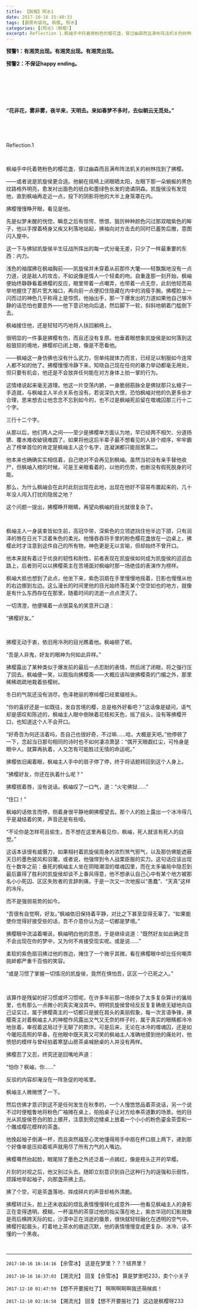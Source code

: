 ```yaml
---
title: 【枫樱】照水1
date: 2017-10-16 15:40:33
tags: [霹雳布袋戏, 枫樱, 照水]
categories: [《照水》（枫樱）]
excerpt: Reflection 1.枫岫手中托着艳粉色的樱花盏，穿过幽森而且满布阵法机关的树林找到了拂樱。
---
```


<p dir="ltr"  ><b>预警1：有湘灵出现。有湘灵出现。有湘灵出现。</b></p> 
<p dir="ltr"  ><b>预警2：不保证happy ending。</b></p> 
<p dir="ltr"  >&nbsp;</p> 
<p dir="ltr"  >&nbsp;</p> 
<p dir="ltr"  >&nbsp;</p> 
<p dir="ltr"  ><b>“花非花，雾非雾，夜半来，天明去。来如春梦不多时，去似朝云无觅处。”</b></p> 
<p dir="ltr"  >&nbsp;</p> 
<p dir="ltr"  >&nbsp;</p> 
<p dir="ltr"  >Reflection.1</p> 
<p dir="ltr"  >&nbsp;</p> 
<p dir="ltr"  >枫岫手中托着艳粉色的樱花盏，穿过幽森而且满布阵法机关的树林找到了拂樱。</p> 
<p dir="ltr"  >——或者说是凯旋侯更合适。他躺在摇椅上闭眼晒太阳，左眼下那一朵蜿蜒的黑色纹路格外明亮，愈发衬出面色的纸白和墨绿色长发的诡谲阴森。凯旋侯没有发现他，直到枫岫再走近一点，投下的阴影将他的大半上身笼罩在内。</p> 
<p dir="ltr"  >拂樱慢慢睁开眼，看见是他。</p> 
<p dir="ltr"  >先是似梦未醒的恍惚，瞬息之后有惊愕、愤恨、狠厉种种颜色闪过那双暗紫色的眸子，他以手撑着椅身又疾又利落地站起，拂袖向对方击去的同时已蓄势后撤，意图闪入屋中。</p> 
<p dir="ltr"  >这一下与佛狱凯旋侯半生征战所挥出的每一式分毫无差，只少了一样最重要的东西：内力。</p> 
<p dir="ltr"  >浅色的袖摆拂在枫岫胸前——凯旋侯并未穿着从前那件大氅——轻飘飘地没有一点力道，说是敌人的攻击，不如说像是情人一个轻柔的吻。自重逢那一刻开始，枫岫便始终静静看着拂樱的反应，眼里带着一点嘲弄，也带着一点无奈，此刻他轻而易举地握住了那片宽大袖口，再向前一点便扣住隐藏在内中的消瘦手腕。拂樱脸上一闪而过的神色几乎称得上是惊慌，他抽出手，那一下爆发出的力道如果他自己够冷静的话恐怕也要意外——他下意识地向后退，然后脚下一软，斜斜地朝着门槛倒下去。</p> 
<p dir="ltr"  >枫岫接住他，还是轻轻巧巧地将人扶回躺椅上。</p> 
<p dir="ltr"  >很明显的一件事是拂樱有伤，而且还没有复原。他垂着眼想象凯旋侯是如何落到这般狼狈的境地，拂樱却已闭上眼，像是不愿看他。</p> 
<p dir="ltr"  >——枫岫这一身仿佛也没有什么武力，但单纯就体力而言，已经足以制服如今连常人都不如的他了。拂樱慢慢冷静下来，知晓自己现在任何的暴力举动都毫无用处，但只要有机会，他还是不会放弃任何能在对方身体上拍一掌的行为。</p> 
<p dir="ltr"  >这情绪说起来毫无道理。他这一片空荡内腑，一身脆弱筋脉全是佛狱那只幺蛾子一手造就，与枫岫主人半点关系也没有。若说深仇大恨，恐怕枫岫对他的仇更多些才合理，思来想去让他念念不忘到如今的，也不过是枫岫死前留在噬魂囚那三行十二个字。</p> 
<p dir="ltr"  >三行十二个字。</p> 
<p dir="ltr"  >从那以后，他们两人之间——至少是拂樱单方面认为地，早已经两不相欠、分道扬镳、覆水难收破镜难圆了。如果将他这后半辈子最不想看见的人排个顺序，牢牢霸占了榜单首位的肯定是枫岫主人这个名字，连凝渊都只能屈居第二。</p> 
<p dir="ltr"  >他本来也确确实实相信着，自己绝对不会再见到枫岫。虽然当初没有亲手替他收尸，但枫岫入棺的时候，可是王亲眼看着的，以他的伤势，也断没有假死脱身的可能。</p> 
<p dir="ltr"  >那么，为什么枫岫会在此时此刻出现在此地，出现在他好不容易布置起来的，几十年没人闯入打扰的隐居之地？</p> 
<p dir="ltr"  >这个问题一提出，拂樱睁开眼睛，再望向枫岫的目光就很复杂了。</p> 
<p dir="ltr"  >&nbsp;</p> 
<p dir="ltr"  >枫岫主人一身装束皆如生前，高冠华带，深紫色的立领遮挡住他半边下颌，只有润泽的唇在日光下泛着朱色的柔光。他慢吞吞将手里的粉色樱花盏放在一边桌上，拂樱此时才注意到这件自己的所有物，神色更是无以言喻，但却始终不曾开口。</p> 
<p dir="ltr"  >他本来就有着过于优良的韧性和耐性，前者表现在凯旋侯如何成为凯旋侯的迢迢血路上，后者则可以以拂樱斋主在苦境面对枫岫时那一场绝佳的表演作为榜样。</p> 
<p dir="ltr"  >枫岫大抵也想到了此点，他坐下来，紫色羽扇在手里慢慢地摇着，日影也慢慢从他的右边挪到左边。这么漫长的时间里他的目光始终落在某个空空如也的地方，就像是有什么东西存在在那里，随着时间的流逝一点点湮灭了。</p> 
<p dir="ltr"  >一切清澄，他便噙着一点很莫名的笑意开口道：</p> 
<p dir="ltr"  >“拂樱好友。”</p> 
<p dir="ltr"  >&nbsp;</p> 
<p dir="ltr"  >拂樱无动于衷，依旧用冷冽的目光瞧着他。枫岫顿了顿。</p> 
<p dir="ltr"  >“吾是人非鬼，好友的眼神为何如此异样。”</p> 
<p dir="ltr"  >拂樱露出了某种类似于爆发前的最后一点忍耐的表情，然后闭了闭眼，将之强行压了回去。枫岫便一笑，以扇指向拂樱斋——大概应该叫做拂樱斋的门楣之外，那里稀稀疏疏地栽着些樱树。</p> 
<p dir="ltr"  >冬日的气氛还没有消尽，色泽艳丽的寒绯樱已经累缀枝头。</p> 
<p dir="ltr"  >“你的喜好还是一如既往，发自苦境的樱，总是格外好看吧？”这话像是疑问，语气却是感叹和陈述的，枫岫主人眼中倒映着花枝和天色，摇了摇头，没有等拂樱开口，也知道这个人不会开口。</p> 
<p dir="ltr"  >“好奇吾为何还活着吗，吾自己也很好奇，不过嘛……哈，大概是天吧。”他停顿了一下，念起当日那句相同的诗时也不如何凄凉萧瑟：“偶开天眼觑红尘，可怜身是眼中人。就算再执着，人又怎有可能胜过无情的命运呢。”</p> 
<p dir="ltr"  >拂樱依旧阖着眼，枫岫主人手中的扇子停了停，终于将话题转回到这个人身上。</p> 
<p dir="ltr"  >“拂樱好友，你还在执着什么呢？”</p> 
<p dir="ltr"  >拂樱抿着唇，没有说话。枫岫叹了一口气，道：“火宅佛狱……”</p> 
<p dir="ltr"  >“住口！”</p> 
<p dir="ltr"  >枫岫的话依言而停，侧着身很平静地朝拂樱望去。那个人的脸上露出一个冰冷得几乎是凝结着的笑，声音还是有些哑。</p> 
<p dir="ltr"  >“不论你是怎样苟且偷生，吾不想在这里再看见你，枫岫，死人就该有死人的自觉。”</p> 
<p dir="ltr"  >这话本该很有威慑力，如果相衬着凯旋侯周身的浓烈煞气邪气，以及那仿佛能遮蔽天日的墨色披风和羽氅，或者说，他强悍到令人战栗臣服的实力。这句话应该出现在十数年之前：垂死的枫岫主人坐在阴暗潮湿的噬魂囚里，而在太多骗局中隐忍到最后赢得了胜利的凯旋侯却谈不上春风得意，他不想承认自己心中有某个地方被那名小小死囚、区区失败者的言辞刺痛，于是一次又一次地报以“愚蠢”、“天真”这样的冷斥。</p> 
<p dir="ltr"  >而不是强弱易势的如今。</p> 
<p dir="ltr"  >“吾很有自觉啊，好友。”枫岫依旧保持着平静，对比之下甚至显得无辜了。“如果能使你觉得好接受些的话，吾不介意你认为这一切都是梦境。”</p> 
<p dir="ltr"  >拂樱眼中流溢着嘲讽，枫岫明白他的意思，于是继续说道：“既然好友如此确定吾不会出现在你的梦中，又为何不肯接受现实呢。或是说……”</p> 
<p dir="ltr"  >柔软的紫色扇羽拂过他的唇边，掩住了一个微乎其微，看在拂樱眼中却比任何嘲弄挑衅都严重千百倍的笑容。</p> 
<p dir="ltr"  >“或是习惯了掌握一切情况的凯旋侯，竟然在惧怕吾，区区一个已死之人。”</p> 
<p dir="ltr"  >&nbsp;</p> 
<p dir="ltr"  >该算作是残留的好习惯或坏习惯呢，在许多年前那一场掺杂了太多复杂算计的骗局里，也有那么一点微小的真实淹没其中。明明凯旋侯曾经反反复复确凿无疑地向自己证实过，属于拂樱斋主的一切都只是披在肩头的美丽假象，每一次言语争锋，拂樱斋主对着枫岫主人的神棍作风露出又气又无奈的样子时，属于真实的眼睛都冷冷地张着，审视着这局过于无聊了的欺诈。可是后来，无论在冰冷的噬魂囚，还是如今暖阳高照的早春，在他眼中既天真又可笑的枫岫主人准确地摸到他的痛处时，他愤怒的模样与曾经拍着寒瑟山房茶桌喊掀桌的人并没有两样。</p> 
<p dir="ltr"  >拂樱忍了又忍，终究还是回嘴呛声道：</p> 
<p dir="ltr"  >“怕你？枫岫，你……”</p> 
<p dir="ltr"  >反驳的内容却淹没在一阵急促的呛咳里。</p> 
<p dir="ltr"  >枫岫主人微微愣了一下。</p> 
<p dir="ltr"  >然后仿佛才意识到这不是任何发生在秋季的，一个人慢悠悠品着茶说话，另一个说不过时便粗鲁地将粉色广袖摊在桌上，拍拍桌子让对方给奉茶道歉的场景。他的目光从凯旋侯苍白的脸上挪开，注意到旁边矮桌上放着一个小小的粉色鎏金茶壶和一个雕成樱花模样的茶盏。</p> 
<p dir="ltr"  >他挽起袖子倒满一杯，而且突然福至心灵地懂得用手中扇在杯口扇上两下，递到那个好像单是压抑着咳声就用尽了所有力气的人嘴边。</p> 
<p dir="ltr"  >拂樱蓦然抬起脸，眼尾除了墨色之外还泛着一点嫣红，像是枝头正开的早樱。</p> 
<p dir="ltr"  >片刻的对视之后，他又别过头去。随即立刻意识到自己这种行为的逞强和示弱性，烦躁地举起袖子，向那盏茶拂上去。</p> 
<p dir="ltr"  >拂了个空，可是茶盏落地、摔成碎片的声音却格外清脆。</p> 
<p dir="ltr"  >拂樱转过头，脸上还未收起的烦乱表情慢慢转化成意外——他看见枫岫主人的身影正在变得透明，模糊，一杯温热的茶穿过他的指尖落在地上，紫衣华冠的幻影就像是雨后横跨天际的虹，沙漠中正在消逝的蜃景，很快就轻轻融化在透明的空气中。拂樱拧起眉头，盯着地上茶水的痕迹沉默，他的表情慢慢变成更复杂、冰冷、读不懂的一个黑夜。</p> 
<p dir="ltr"  >&nbsp;</p>

<!-- more -->

---

`2017-10-16 16:14:16` 【佘雪冰】 这是在梦里？？？结界里？

`2017-10-16 16:37:03` 【溯流光】 回复【佘雪冰】 算是梦里吧233，卖个小关子

`2017-12-10 01:47:59` 【想不开要报社了】 啊啊啊啊啊我还萌候疯！

`2017-12-10 02:16:58` 【溯流光】 回复【想不开要报社了】 这边是枫樱呀233
